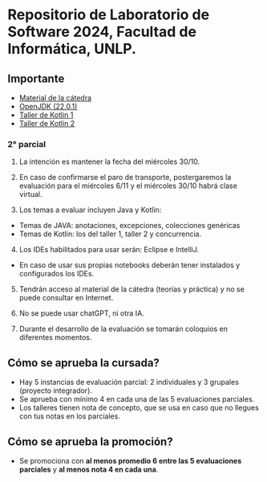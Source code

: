 # Repositorio de Laboratorio de Software 2024, Facultad de Informática, UNLP.

## Importante

-   [Material de la cátedra](https://catedras.linti.unlp.edu.ar/course/view.php?id=1247)
-   [OpenJDK (22.0.1)](https://jdk.java.net/archive/)
-   [Taller de Kotlin 1](https://sites.google.com/view/clauq/home)
-   [Taller de Kotlin 2](<[placeholder.com](https://sites.google.com/view/kotlin-taller2/inicio)>)

### 2° parcial

1. La intención es mantener la fecha del miércoles 30/10.

2. En caso de confirmarse el paro de transporte, postergaremos la evaluación para el miércoles 6/11 y el miércoles 30/10 habrá clase virtual.

3. Los temas a evaluar incluyen Java y Kotlin:

-   Temas de JAVA: anotaciones, excepciones, colecciones genéricas
-   Temas de Kotlin: los del taller 1, taller 2 y concurrencia.

4. Los IDEs habilitados para usar serán: Eclipse e IntelliJ.

-   En caso de usar sus propias notebooks deberán tener instalados y configurados los IDEs.

5. Tendrán acceso al material de la cátedra (teorías y práctica) y no se puede consultar en Internet.

6. No se puede usar chatGPT, ni otra IA.

7. Durante el desarrollo de la evaluación se tomarán coloquios en diferentes momentos.

## Cómo se aprueba la cursada?

-   Hay 5 instancias de evaluación parcial: 2 individuales y 3 grupales (proyecto integrador).
-   Se aprueba con mínimo 4 en cada una de las 5 evaluaciones parciales.
-   Los talleres tienen nota de concepto, que se usa en caso que no llegues con tus notas en los parciales.

## Cómo se aprueba la promoción?

-   Se promociona con **al menos promedio 6 entre las 5 evaluaciones parciales** y **al menos nota 4 en cada una**.
